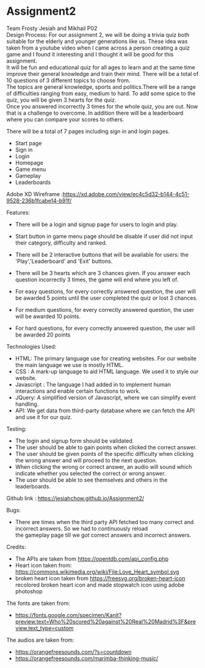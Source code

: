 # Assignment2

Team Frosty
Jesiah and Mikhail P02
<br>
Design Process:
For our assignment 2, we will be doing a trivia quiz both suitable for the elderly and younger generations like us. These idea was taken from a youtube video when I came across a person creating a quiz game and I found it interesting and I thought it will be good for this assignment.<br>It will be fun and educational quiz for all ages to learn and at the same time improve their general knowledge and train their mind. There will be a total of 10 questions of 3 different topics to choose from.<br>
The topics are general knowledge, sports and politics.There will be a range of difficulties ranging from easy, medium to hard.
To add some spice to the quiz, you will be given 3 hearts for the quiz.<br>Once you answered incorrectly 3 times for the whole quiz, you are out. Now that is a challenge to overcome. In addition there will be a leaderboard where you can compare your scores to others.

There will be a total of 7 pages including sign in and login pages.

- Start page
- Sign in
- Login
- Homepage
- Game menu
- Gameplay
- Leaderboards

Adobe XD Wireframe :https://xd.adobe.com/view/ec4c5d32-b144-4c51-9528-236b1fcabe14-b91f/

Features:

- There will be a login and signup page for users to login and play.

- Start button in game menu page should be disable if user did not input their category, difficulty and ranked.

- There will be 2 interactive buttons that will be available for users: the 'Play','Leaderboard' and 'Exit' buttons.

- There will be 3 hearts which are 3 chances given. If you answer each question incorrectly 3 times, the game will end where you left of.

- For easy questions, for every correctly answered question, the user will be awarded 5 points until the user completed the quiz or lost 3 chances.

- For medium questions, for every correctly answered question, the user will be awarded 10 points.

- For hard questions, for every correctly answered question, the user will be awarded 20 points

Technologies Used:

- HTML: The primary language use for creating websites. For our website the main language we use is mostly HTML.
- CSS : A mark-up language to aid HTML language. We used it to style our website.
- Javascript : The language I had added in to implement human interactions and enable certain functions to work.
- JQuery: A simplified version of Javascript, where we can simplify event handling.
- API: We get data from third-party database where we can fetch the API and use it for our quiz.

Testing:

- The login and signup form should be validated.
- The user should be able to gain points when clicked the correct answer.
- The user should be given points of the specific difficulty when clicking the wrong answer and will proceed to the next question.
- When clicking the wrong or correct answer, an audio will sound which indicate whether you selected the correct or wrong answer.
- The user should be able to see themselves and others in the leaderboards.

Github link : https://jesiahchow.github.io/Assignment2/

Bugs:

- There are times when the third party API fetched too many correct and incorrect answers. So we had to continuously reload<br>
  the gameplay page till we got correct answers and incorrect answers.

Credits:

- The APIs are taken from https://opentdb.com/api_config.php
- Heart icon taken from: https://commons.wikimedia.org/wiki/File:Love_Heart_symbol.svg
- broken heart icon taken from https://freesvg.org/broken-heart-icon
  recolored broken heart icon and made stopwatch icon using adobe photoshop

The fonts are taken from:

- https://fonts.google.com/specimen/Kanit?preview.text=Who%20scored%20against%20Real%20Madrid%3F&preview.text_type=custom

The audios are taken from:

- https://orangefreesounds.com/?s=countdown
- https://orangefreesounds.com/marimba-thinking-music/
